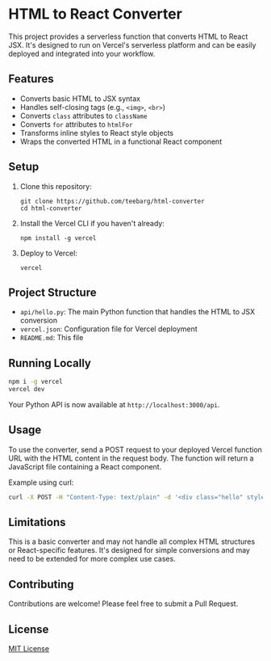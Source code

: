 # HTML to React Converter

This project provides a serverless function that converts HTML to React JSX. It's designed to run on Vercel's serverless platform and can be easily deployed and integrated into your workflow.

## Features

- Converts basic HTML to JSX syntax
- Handles self-closing tags (e.g., `<img>`, `<br>`)
- Converts `class` attributes to `className`
- Converts `for` attributes to `htmlFor`
- Transforms inline styles to React style objects
- Wraps the converted HTML in a functional React component

## Setup

1. Clone this repository:
   ```
   git clone https://github.com/teebarg/html-converter
   cd html-converter
   ```

2. Install the Vercel CLI if you haven't already:
   ```
   npm install -g vercel
   ```

3. Deploy to Vercel:
   ```
   vercel
   ```

## Project Structure

- `api/hello.py`: The main Python function that handles the HTML to JSX conversion
- `vercel.json`: Configuration file for Vercel deployment
- `README.md`: This file


## Running Locally

```bash
npm i -g vercel
vercel dev
```

Your Python API is now available at `http://localhost:3000/api`.

## Usage

To use the converter, send a POST request to your deployed Vercel function URL with the HTML content in the request body. The function will return a JavaScript file containing a React component.

Example using curl:

```bash
curl -X POST -H "Content-Type: text/plain" -d '<div class="hello" style="color: red;">Hello, World!<img src="example.jpg" alt="Example"></div>' https://your-vercel-url.vercel.app/api/convert
```

## Limitations

This is a basic converter and may not handle all complex HTML structures or React-specific features. It's designed for simple conversions and may need to be extended for more complex use cases.

## Contributing

Contributions are welcome! Please feel free to submit a Pull Request.

## License

[MIT License](LICENSE)
